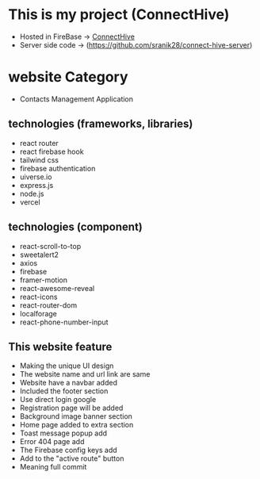 # This is my project (ConnectHive)

- Hosted in FireBase -> [ConnectHive](https://connect-hive-official.web.app/)
- Server side code   -> (https://github.com/sranik28/connect-hive-server)

# website Category
- Contacts Management Application


## technologies (frameworks, libraries) 
- react router
- react firebase hook
- tailwind css
- firebase authentication
- uiverse.io
- express.js
- node.js
- vercel


## technologies (component)
-  react-scroll-to-top
-  sweetalert2
-  axios
-  firebase
-  framer-motion
-  react-awesome-reveal
-  react-icons
-  react-router-dom
-  localforage
-  react-phone-number-input


## This website feature

- Making the unique UI design
- The website name and url link are same
- Website have a navbar added
- Included the footer section 
- Use direct login  google
- Registration page will be added
- Background image banner section
- Home page added to extra section 
- Toast message popup add
- Error 404 page add
- The Firebase config keys add
- Add to the "active route" button
- Meaning full commit